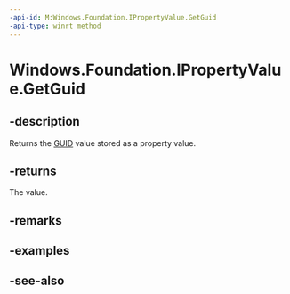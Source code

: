 ```yaml
---
-api-id: M:Windows.Foundation.IPropertyValue.GetGuid
-api-type: winrt method
---
```


<!-- Method syntax
public System.Guid GetGuid()
-->

# Windows.Foundation.IPropertyValue.GetGuid

## -description
Returns the [GUID](/windows/win32/api/guiddef/ns-guiddef-guid) value stored as a property value.

## -returns
The value.

## -remarks

## -examples

## -see-also
